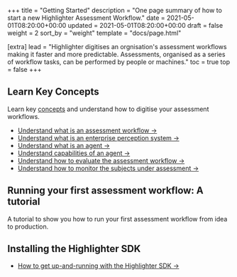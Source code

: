 +++
title = "Getting Started"
description = "One page summary of how to start a new Highlighter Assessment Workflow."
date = 2021-05-01T08:20:00+00:00
updated = 2021-05-01T08:20:00+00:00
draft = false
weight = 2
sort_by = "weight"
template = "docs/page.html"

[extra]
lead = "Highlighter digitises an orgnisation's assessment workflows making it faster and more predictable. Assessments, organised as a series of workflow tasks, can be performed by people or machines."
toc = true
top = false
+++

## Learn Key Concepts

Learn key [concepts](../concepts/introduction/) and understand how to digitise your assessment workflows.

* [Understand what is an assessment workflow →](../concepts/assessment-workflow/)
* [Understand what is an enterprise perception system →](../concepts/enterprise-perception-system/)
* [Understand what is an agent →](../concepts/agents/)
* [Understand capabilities of an agent →](../concepts/capabilities/)
* [Understand how to evaluate the assessment workflow →](../concepts/evaluation/)
* [Understand how to monitor the subjects under assessment →](../concepts/monitoring/)

## Running your first assessment workflow: A tutorial

A tutorial to show you how to run your first assessment workflow from idea to production.

## Installing the Highlighter SDK

* [How to get up-and-running with the Highlighter SDK →](../../reference/sdk/getting-started-with-highlighter-sdk/)
